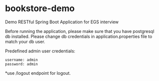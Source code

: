 # bookstore-demo
Demo RESTful Spring Boot Application for EGS interview

Before running the application, please make sure that you have postgresql db installed.
Please change db credentials in application.properties file to match your db user.

Predefined admin user credentials:

    username: admin
    password: admin
    
*use /logout endpoint for logout.

